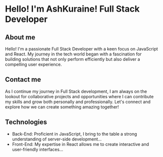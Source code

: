 # Hello! I'm AshKuraine! Full Stack Developer

## About me
Hello! I'm a passionate Full Stack Developer with a keen focus on JavaScript and React. My journey in the tech world began with a fascination for building solutions that not only perform efficiently but also deliver a compelling user experience.

## Contact me
As I continue my journey in Full Stack development, I am always on the lookout for collaborative projects and opportunities where I can contribute my skills and grow both personally and professionally. Let's connect and explore how we can create something amazing together!

## Technologies
- Back-End: Proficient in JavaScript, I bring to the table a strong understanding of server-side development...
- Front-End: My expertise in React allows me to create interactive and user-friendly interfaces...
